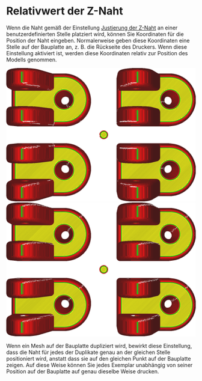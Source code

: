 Relativwert der Z-Naht
====
Wenn die Naht gemäß der Einstellung [Justierung der Z-Naht](z_seam_type.md) an einer benutzerdefinierten Stelle platziert wird, können Sie Koordinaten für die Position der Naht eingeben. Normalerweise geben diese Koordinaten eine Stelle auf der Bauplatte an, z. B. die Rückseite des Druckers. Wenn diese Einstellung aktiviert ist, werden diese Koordinaten relativ zur Position des Modells genommen.

<!--screenshot {
"image_path": "z_seam_relative_disabled.png",
"models": [
    {
        "script": "rod_holder.scad",
        "transformation": ["translateX(-30)", "translateY(-20)"]
    },
    {
        "script": "rod_holder.scad",
        "transformation": ["translateX(30)", "translateY(-20)"]
    },
    {
        "script": "rod_holder.scad",
        "transformation": ["translateX(30)", "translateY(20)"]
    },
    {
        "script": "rod_holder.scad",
        "transformation": ["translateX(-30)", "translateY(20)"]
    },
    {
        "script": "cylinder.scad",
        "transformation": ["scale(0.25)"]
    }
],
"camera_position": [0, 0, 250],
"settings": {
    "z_seam_type": "back",
    "z_seam_x": 500,
    "z_seam_y": 500,
    "z_seam_relative": false
},
"colours": 64
}-->
<!--screenshot {
"image_path": "z_seam_relative_enabled.png",
"models": [
    {
        "script": "rod_holder.scad",
        "transformation": ["translateX(-30)", "translateY(-20)"]
    },
    {
        "script": "rod_holder.scad",
        "transformation": ["translateX(30)", "translateY(-20)"]
    },
    {
        "script": "rod_holder.scad",
        "transformation": ["translateX(30)", "translateY(20)"]
    },
    {
        "script": "rod_holder.scad",
        "transformation": ["translateX(-30)", "translateY(20)"]
    },
    {
        "script": "cylinder.scad",
        "transformation": ["scale(0.25)"]
    }
],
"camera_position": [0, 0, 250],
"settings": {
    "z_seam_type": "back",
    "z_seam_x": 500,
    "z_seam_y": 500,
    "z_seam_relative": true
},
"colours": 64
}-->
![Deaktiviert: Die Koordinaten zeigen auf eine absolute Position in der Mitte der Bauplatte, so dass alle weißen Streifen in die Mitte zeigen](../../../articles/images/z_seam_relative_disabled.png)
![Aktiviert: Die Koordinaten sind relativ zum Modell, so dass jedes Modell die weißen Streifen in der gleichen Ecke hat.](../../../articles/images/z_seam_relative_enabled.png)

Wenn ein Mesh auf der Bauplatte dupliziert wird, bewirkt diese Einstellung, dass die Naht für jedes der Duplikate genau an der gleichen Stelle positioniert wird, anstatt dass sie auf den gleichen Punkt auf der Bauplatte zeigen. Auf diese Weise können Sie jedes Exemplar unabhängig von seiner Position auf der Bauplatte auf genau dieselbe Weise drucken.
